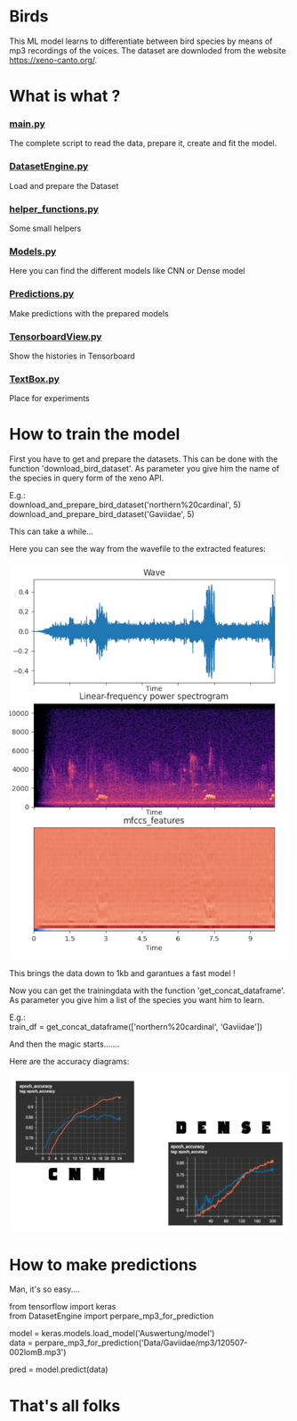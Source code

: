 # Birds

This ML model learns to differentiate between bird species by means of mp3 recordings of the voices.
The dataset are downloded from the website https://xeno-canto.org/.

# What is what ?

### <ins>main.py</ins>
The complete script to read the data, prepare it, create and fit the model.

### <ins>DatasetEngine.py</ins>
Load and prepare the Dataset

### <ins>helper_functions.py</ins>
Some small helpers

### <ins>Models.py</ins>
Here you can find the different models like CNN or Dense model

### <ins>Predictions.py</ins>
Make predictions with the prepared models

### <ins>TensorboardView.py</ins>
Show the histories in Tensorboard

### <ins>TextBox.py</ins>
Place for experiments


# How to train the model

First you have to get and prepare the datasets. This can be done with the function 'download_bird_dataset'.
As parameter you give him the name of the species in query form of the xeno API.

E.g.:  
download_and_prepare_bird_dataset('northern%20cardinal', 5)  
download_and_prepare_bird_dataset('Gaviidae', 5)

This can take a while...

Here you can see the way from the wavefile to the extracted features:

![Alt text](Doc/Diagrams.jpg?raw=true)

This brings the data down to 1kb and garantues a fast model !

Now you can get the trainingdata with the function 'get_concat_dataframe'. As parameter you give him a list of the 
species you want him to learn.

E.g.:  
train_df = get_concat_dataframe(['northern%20cardinal', 'Gaviidae'])


And then the magic starts.......

Here are the accuracy diagrams:

![Alt text](Doc/Diagrams2.jpg?raw=true)


# How to make predictions

Man, it's so easy....

from tensorflow import keras  
from DatasetEngine import perpare_mp3_for_prediction  

model = keras.models.load_model('Auswertung/model')  
data = perpare_mp3_for_prediction('Data/Gaviidae/mp3/120507-002lomB.mp3')  

pred = model.predict(data)  

# That's all folks
